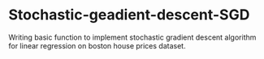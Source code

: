 # Stochastic-geadient-descent-SGD
Writing basic function to implement stochastic gradient descent algorithm for linear regression on boston house prices dataset.
